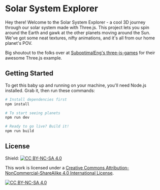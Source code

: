 # Solar System Explorer

Hey there! Welcome to the Solar System Explorer - a cool 3D journey through our solar system made with Three.js. This project lets you spin around the Earth and gawk at the other planets moving around the Sun. We've got some neat textures, nifty animations, and it's all from our home planet's POV.

Big shoutout to the folks over at [SuboptimalEng's three-js-games](https://github.com/SuboptimalEng/three-js-games.git) for their awesome Three.js example.

## Getting Started

To get this baby up and running on your machine, you'll need Node.js installed. Grab it, then run these commands:

```bash
# Install dependencies first
npm install

# To start seeing planets
npm run dev

# Ready to go live? Build it!
npm run build
```

## License

Shield: [![CC BY-NC-SA 4.0][cc-by-nc-sa-shield]][cc-by-nc-sa]

This work is licensed under a
[Creative Commons Attribution-NonCommercial-ShareAlike 4.0 International License][cc-by-nc-sa].

[![CC BY-NC-SA 4.0][cc-by-nc-sa-image]][cc-by-nc-sa]

[cc-by-nc-sa]: http://creativecommons.org/licenses/by-nc-sa/4.0/
[cc-by-nc-sa-image]: https://licensebuttons.net/l/by-nc-sa/4.0/88x31.png
[cc-by-nc-sa-shield]: https://img.shields.io/badge/License-CC%20BY--NC--SA%204.0-lightgrey.svg